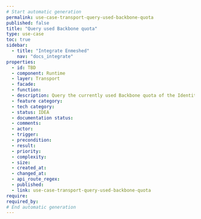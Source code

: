```yaml
---
# Start automatic generation
permalink: use-case-transport-query-used-backbone-quota
published: false
title: "Query used Backbone quota"
type: use-case
toc: true
sidebar:
  - title: "Integrate Enmeshed"
    nav: "docs_integrate"
properties:
  - id: TBD
  - component: Runtime
  - layer: Transport
  - facade:
  - function:
  - description: Query the currently used Backbone quota of the Identity.
  - feature category:
  - tech category:
  - status: IDEA
  - documentation status:
  - comments:
  - actor:
  - trigger:
  - precondition:
  - result:
  - priority:
  - complexity:
  - size:
  - created_at:
  - changed_at:
  - api_route_regex:
  - published:
  - link: use-case-transport-query-used-backbone-quota
require:
required_by:
# End automatic generation
---
```

